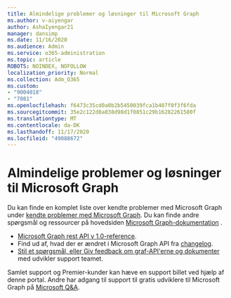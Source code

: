```yaml
---
title: Almindelige problemer og løsninger til Microsoft Graph
ms.author: v-aiyengar
author: AshaIyengar21
manager: dansimp
ms.date: 11/16/2020
ms.audience: Admin
ms.service: o365-administration
ms.topic: article
ROBOTS: NOINDEX, NOFOLLOW
localization_priority: Normal
ms.collection: Adm_O365
ms.custom:
- "9004018"
- "7081"
ms.openlocfilehash: f6473c35cd0a0b2b5450039fca1b407f0f3f6fda
ms.sourcegitcommit: 35e2c122d8a838d98d1f0851c29b16282261580f
ms.translationtype: MT
ms.contentlocale: da-DK
ms.lasthandoff: 11/17/2020
ms.locfileid: "49088672"
---
```

# <a name="microsoft-graph-common-issues-and-resolutions"></a>Almindelige problemer og løsninger til Microsoft Graph

Du kan finde en komplet liste over kendte problemer med Microsoft Graph under [kendte problemer med Microsoft Graph](https://docs.microsoft.com/graph/known-issues). Du kan finde andre spørgsmål og ressourcer på hovedsiden [Microsoft Graph-dokumentation](https://docs.microsoft.com/graph/) .

- [Microsoft Graph rest API v 1.0-reference](https://docs.microsoft.com/graph/api/overview?toc=.%2Fref%2Ftoc.json&view=graph-rest-1.0).
- Find ud af, hvad der er ændret i Microsoft Graph API fra [changelog](https://docs.microsoft.com/graph/changelog). 
- [Stil et spørgsmål, eller Giv feedback om graf-API'erne og dokumenter](https://aka.ms/GraphDeveloperSupport) med udvikler support teamet.

Samlet support og Premier-kunder kan hæve en support billet ved hjælp af denne portal. Andre har adgang til support til gratis udviklere til Microsoft Graph på [Microsoft Q&A](https://aka.ms/AskGraph).

